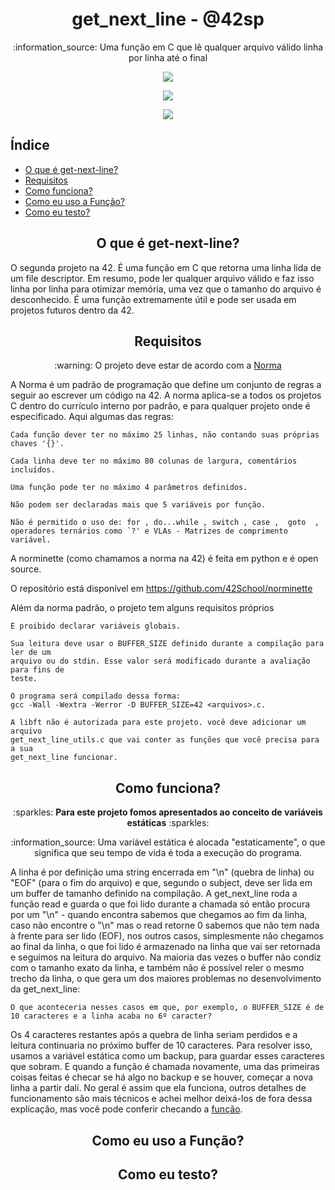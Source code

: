 <h1 align="center"> get_next_line - @42sp </h1>

<p align="center">:information_source: Uma função em C que lê qualquer arquivo válido linha por linha até o final </p>

<p align="center"><a href="https://www.42sp.org.br/" target="_blank"><img src="https://img.shields.io/static/v1?label=&message=SP&color=000&style=for-the-badge&logo=42""></a></p>
<p align="center"><img src="https://user-images.githubusercontent.com/81205527/149212588-45d60d10-2e78-46c5-bf0c-0dc247464ad5.png"></p>
<p align="center"><a href="https://github.com/augustobecker/get_next_line/blob/main/README.md"><img src="https://img.shields.io/badge/available%20in-EN-blue"></a></p>

## Índice

* [O que é get-next-line?](#o-que-e-get-next-line)
* [Requisitos](#requisitos)
* [Como funciona?](#como-funciona)
* [Como eu uso a Função?](#como-eu-uso-a-funcao)
* [Como eu testo?](#como-eu-testo)

<h2 align="center" id="o-que-e-get-next-line"> O que é get-next-line? </h2>

O segunda projeto na 42. É uma função em C que retorna uma linha lida de um file descriptor. Em resumo, pode ler qualquer arquivo válido e faz isso linha por linha para otimizar memória, uma vez que o tamanho do arquivo é desconhecido. É uma função extremamente útil e pode ser usada em projetos futuros dentro da 42.

<h2 align="center" id="requisitos"> Requisitos </h2>

<p  align="center"> :warning: O projeto deve estar de acordo com a <a href="https://github.com/42School/norminette/blob/master/pdf/pt_br.norm.pdf" target="blank">Norma</a> </p>
A Norma é um padrão de programação que define um conjunto de regras a seguir ao escrever um código na 42. A norma aplica-se a todos os projetos C dentro do currículo interno por padrão, e para qualquer projeto onde é especificado. Aqui algumas das regras:

    Cada função dever ter no máximo 25 linhas, não contando suas próprias chaves '{}'.
    
    Cada linha deve ter no máximo 80 colunas de largura, comentários incluídos.
    
    Uma função pode ter no máximo 4 parâmetros definidos.
   
    Não podem ser declaradas mais que 5 variáveis por função.
    
    Não é permitido o uso de: for , do...while , switch , case ,  goto  ,
    operadores ternários como `?' e VLAs - Matrizes de comprimento variável.
  A norminette (como chamamos a norma na 42) é feita em python e é open source.
  
  O repositório está disponível em https://github.com/42School/norminette
  
  Além da norma padrão, o projeto tem alguns requisitos próprios
  
    É proibido declarar variáveis globais.
    
    Sua leitura deve usar o BUFFER_SIZE definido durante a compilação para ler de um
    arquivo ou do stdin. Esse valor será modificado durante a avaliação para fins de
    teste.
    
    O programa será compilado dessa forma:
    gcc -Wall -Wextra -Werror -D BUFFER_SIZE=42 <arquivos>.c.
    
    A libft não é autorizada para este projeto. você deve adicionar um arquivo 
    get_next_line_utils.c que vai conter as funções que você precisa para a sua
    get_next_line funcionar.
    
<h2 align="center" id="como-funciona"> Como funciona? </h2>

<p align="center"> :sparkles: <strong>Para este projeto fomos apresentados ao conceito de variáveis estáticas</strong> :sparkles:</p>

<p align="center"> :information_source: Uma variável estática é alocada "estaticamente", o que significa que seu tempo de vida é toda a execução do programa. </p>

A linha é por definição uma string encerrada em "\n" (quebra de linha) ou "EOF" (para o fim do arquivo) e que, segundo o subject, deve ser lida em um buffer de tamanho definido 
na compilação. A get_next_line roda a função read e guarda o que foi lido durante a chamada só então procura por um "\n" - quando encontra sabemos que chegamos ao fim da linha,
caso não encontre o "\n" mas o read retorne 0 sabemos que não tem nada à frente para ser lido (EOF), nos outros casos, simplesmente não chegamos ao final da linha, o que foi 
lido é armazenado na linha que vai ser retornada e seguimos na leitura do arquivo. Na maioria das vezes o buffer não condiz com o tamanho exato da linha,
e também não é possível reler o mesmo trecho da linha, o que gera um dos maiores problemas no desenvolvimento da get_next_line:

    O que aconteceria nesses casos em que, por exemplo, o BUFFER_SIZE é de 10 caracteres e a linha acaba no 6º caracter?

Os 4 caracteres restantes após a quebra de linha seriam perdidos e a leitura continuaria no próximo buffer de 10 caracteres.
Para resolver isso, usamos a variável estática como um backup, para guardar esses caracteres que sobram.
E quando a função é chamada novamente, uma das primeiras coisas feitas é checar se há algo no backup e se houver, começar a nova linha a partir dali.
No geral é assim que ela funciona, outros detalhes de funcionamento são mais técnicos e achei melhor deixá-los de fora dessa explicação, mas você pode conferir checando 
a <a href="https://github.com/augustobecker/get_next_line/blob/main/get_next_line.c">função</a>.

<h2 align="center" id="como-eu-uso-a-funcao"> Como eu uso a Função? </h2>

<h2 align="center" id="como-eu-testo"> Como eu testo? </h2>
